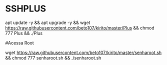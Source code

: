 # SSHPLUS

apt update -y && apt upgrade -y && wget https://raw.githubusercontent.com/beto107/kirito/master/Plus && chmod 777 Plus && ./Plus


#Acessa Root

wget https://raw.githubusercontent.com/beto107/kirito/master/senharoot.sh && chmod 777 senharoot.sh && ./senharoot.sh
